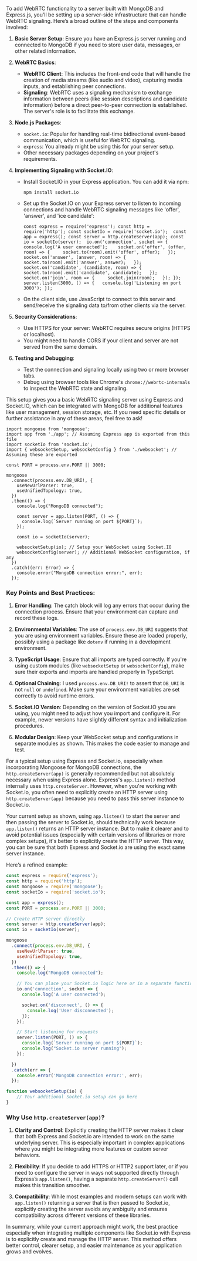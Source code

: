 To add WebRTC functionality to a server built with MongoDB and Express.js, you'll be setting up a server-side infrastructure that can handle WebRTC signaling. Here’s a broad outline of the steps and components involved:

1. **Basic Server Setup**: Ensure you have an Express.js server running and connected to MongoDB if you need to store user data, messages, or other related information.
    
2. **WebRTC Basics**:
    
    - **WebRTC Client**: This includes the front-end code that will handle the creation of media streams (like audio and video), capturing media inputs, and establishing peer connections.
    - **Signaling**: WebRTC uses a signaling mechanism to exchange information between peers (like session descriptions and candidate information) before a direct peer-to-peer connection is established. The server's role is to facilitate this exchange.
3. **Node.js Packages**:
    
    - `socket.io`: Popular for handling real-time bidirectional event-based communication, which is useful for WebRTC signaling.
    - `express`: You already might be using this for your server setup.
    - Other necessary packages depending on your project's requirements.
4. **Implementing Signaling with Socket.IO**:
    
    - Install Socket.IO in your Express application. You can add it via npm:
        
        `npm install socket.io`
        
    - Set up the Socket.IO on your Express server to listen to incoming connections and handle WebRTC signaling messages like 'offer', 'answer', and 'ice candidate':

        `const express = require('express'); const http = require('http'); const socketIo = require('socket.io');  const app = express(); const server = http.createServer(app); const io = socketIo(server);  io.on('connection', socket => {   console.log('A user connected');    socket.on('offer', (offer, room) => {     socket.to(room).emit('offer', offer);   });    socket.on('answer', (answer, room) => {     socket.to(room).emit('answer', answer);   });    socket.on('candidate', (candidate, room) => {     socket.to(room).emit('candidate', candidate);   });    socket.on('join', room => {     socket.join(room);   }); });  server.listen(3000, () => {   console.log('Listening on port 3000'); });`
        
    - On the client side, use JavaScript to connect to this server and send/receive the signaling data to/from other clients via the server.
5. **Security Considerations**:
    
    - Use HTTPS for your server: WebRTC requires secure origins (HTTPS or localhost).
    - You might need to handle CORS if your client and server are not served from the same domain.
6. **Testing and Debugging**:
    
    - Test the connection and signaling locally using two or more browser tabs.
    - Debug using browser tools like Chrome's `chrome://webrtc-internals` to inspect the WebRTC state and signaling.

This setup gives you a basic WebRTC signaling server using Express and Socket.IO, which can be integrated with MongoDB for additional features like user management, session storage, etc. If you need specific details or further assistance in any of these areas, feel free to ask!




```tsx
import mongoose from 'mongoose';
import app from './app'; // Assuming Express app is exported from this file
import socketIo from 'socket.io';
import { websocketSetup, websocketConfig } from './websocket'; // Assuming these are exported

const PORT = process.env.PORT || 3000;

mongoose
  .connect(process.env.DB_URI!, {
    useNewUrlParser: true,
    useUnifiedTopology: true,
  })
  .then(() => {
    console.log("MongoDB connected");

    const server = app.listen(PORT, () => {
      console.log(`Server running on port ${PORT}`);
    });

    const io = socketIo(server);

    websocketSetup(io); // Setup your WebSocket using Socket.IO
    websocketConfig(server); // Additional WebSocket configuration, if any
  })
  .catch((err: Error) => {
    console.error("MongoDB connection error:", err);
  });

```

### Key Points and Best Practices:

1. **Error Handling**: The catch block will log any errors that occur during the connection process. Ensure that your environment can capture and record these logs.
    
2. **Environmental Variables**: The use of `process.env.DB_URI` suggests that you are using environment variables. Ensure these are loaded properly, possibly using a package like `dotenv` if running in a development environment.
    
3. **TypeScript Usage**: Ensure that all imports are typed correctly. If you're using custom modules (like `websocketSetup` or `websocketConfig`), make sure their exports and imports are handled properly in TypeScript.
    
4. **Optional Chaining**: I used `process.env.DB_URI!` to assert that `DB_URI` is not `null` or `undefined`. Make sure your environment variables are set correctly to avoid runtime errors.
    
5. **Socket.IO Version**: Depending on the version of Socket.IO you are using, you might need to adjust how you import and configure it. For example, newer versions have slightly different syntax and initialization procedures.
    
6. **Modular Design**: Keep your WebSocket setup and configurations in separate modules as shown. This makes the code easier to manage and test.



For a typical setup using Express and Socket.io, especially when incorporating Mongoose for MongoDB connections, the `http.createServer(app)` is generally recommended but not absolutely necessary when using Express alone. Express's `app.listen()` method internally uses `http.createServer`. However, when you're working with Socket.io, you often need to explicitly create an HTTP server using `http.createServer(app)` because you need to pass this server instance to Socket.io.

Your current setup as shown, using `app.listen()` to start the server and then passing the server to Socket.io, should technically work because `app.listen()` returns an HTTP server instance. But to make it clearer and to avoid potential issues (especially with certain versions of libraries or more complex setups), it's better to explicitly create the HTTP server. This way, you can be sure that both Express and Socket.io are using the exact same server instance.

Here’s a refined example:



```javascript
const express = require('express');
const http = require('http');
const mongoose = require('mongoose');
const socketIo = require('socket.io');

const app = express();
const PORT = process.env.PORT || 3000;

// Create HTTP server directly
const server = http.createServer(app);
const io = socketIo(server);

mongoose
  .connect(process.env.DB_URI, {
    useNewUrlParser: true,
    useUnifiedTopology: true,
  })
  .then(() => {
    console.log("MongoDB connected");

    // You can place your Socket.io logic here or in a separate function
    io.on('connection', socket => {
      console.log('A user connected');

      socket.on('disconnect', () => {
        console.log('User disconnected');
      });
    });

    // Start listening for requests
    server.listen(PORT, () => {
      console.log(`Server running on port ${PORT}`);
      console.log("Socket.io server running");
    });

  })
  .catch(err => {
    console.error('MongoDB connection error:', err);
  });

function websocketSetup(io) {
    // Your additional Socket.io setup can go here
}

```

### Why Use `http.createServer(app)`?

1. **Clarity and Control**: Explicitly creating the HTTP server makes it clear that both Express and Socket.io are intended to work on the same underlying server. This is especially important in complex applications where you might be integrating more features or custom server behaviors.
    
2. **Flexibility**: If you decide to add HTTPS or HTTP2 support later, or if you need to configure the server in ways not supported directly through Express’s `app.listen()`, having a separate `http.createServer()` call makes this transition smoother.
    
3. **Compatibility**: While most examples and modern setups can work with `app.listen()` returning a server that is then passed to Socket.io, explicitly creating the server avoids any ambiguity and ensures compatibility across different versions of these libraries.
    

In summary, while your current approach might work, the best practice especially when integrating multiple components like Socket.io with Express is to explicitly create and manage the HTTP server. This method offers better control, clearer setup, and easier maintenance as your application grows and evolves.